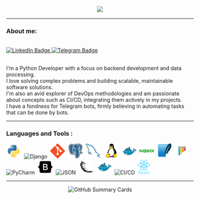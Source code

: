 <div id="header" align="center">
  <img src="https://media.giphy.com/media/DnLr7nYCVRFvO/giphy.gif" width="500"/>
</div>


---

### About me:

<img src="https://komarev.com/ghpvc/?username=4erdenko&style=flat-square&color=yellow" alt=""/>
<div id="badges">
  <a href="https://www.linkedin.com/in/valentin-kharenko/">
    <img src="https://img.shields.io/badge/LinkedIn-yellow?style=for-the-badge&logo=linkedin&logoColor=black" alt="LinkedIn Badge"/>
  </a>
  <a href="https://t.me/Landmesser_A">
    <img src="https://img.shields.io/badge/Telegram-yellow?style=for-the-badge&logo=telegram&logoColor=black" alt="Telegram Badge"/>
  </a>
</div>

<br>


I'm a Python Developer with a focus on backend development and data processing.  
I love solving complex problems and building scalable, maintainable software solutions.  
I'm also an avid explorer of DevOps methodologies and am passionate about concepts such as CI/CD, integrating them actively in my projects.  
I have a fondness for Telegram bots, firmly believing in automating tasks that can be done by bots.  

---

### Languages and Tools :

<div>
  <img src="https://github.com/devicons/devicon/blob/master/icons/python/python-original.svg" title="Python" alt="Python" width="40" height="40"/>&nbsp;
  <img src="https://www.svgrepo.com/show/353656/django.svg" title="Django" alt="Django" width="40" height="40"/>&nbsp;
  <img src="https://github.com/devicons/devicon/blob/master/icons/git/git-original.svg" title="Git" alt="Git" width="40" height="40"/>&nbsp;
  <img src="https://github.com/devicons/devicon/blob/master/icons/postgresql/postgresql-original.svg" title="PostgreSQL" alt="PostgreSQL" width="40" height="40"/>&nbsp;
  <img src="https://github.com/devicons/devicon/blob/master/icons/mysql/mysql-original.svg" title="MySQL" alt="MySQL" width="40" height="40"/>&nbsp;
  <img src="https://github.com/devicons/devicon/blob/master/icons/linux/linux-original.svg" title="Linux" alt="Linux" width="40" height="40"/>&nbsp;
  <img src="https://github.com/devicons/devicon/blob/master/icons/docker/docker-original.svg" title="Docker" alt="Docker" width="40" height="40"/>&nbsp;
  <img src="https://github.com/devicons/devicon/blob/master/icons/nginx/nginx-original.svg" title="Nginx" alt="Nginx" width="40" height="40"/>&nbsp;
  <img src="https://github.com/devicons/devicon/blob/master/icons/sqlite/sqlite-original.svg" title="SQLite" alt="SQLite" width="40" height="40"/>&nbsp;
  <img src="https://github.com/devicons/devicon/blob/master/icons/pytest/pytest-original.svg" title="pytest" alt="pytest" width="40" height="40"/>&nbsp;
  <img src="https://upload.wikimedia.org/wikipedia/commons/1/1d/PyCharm_Icon.svg" title="PyCharm" alt="PyCharm" width="40" height="40"/>&nbsp;
  <img src="https://github.com/devicons/devicon/blob/master/icons/bootstrap/bootstrap-plain.svg" title="Bootstrap" alt="Bootstrap" width="40" height="40"/>&nbsp;
  <img src="https://www.svgrepo.com/show/14508/json-file.svg" title="JSON" alt="JSON" width="40" height="40"/>&nbsp;
  <img src="https://github.com/devicons/devicon/blob/master/icons/flask/flask-original.svg" title="Flask" alt="Flask" width="40" height="40"/>&nbsp;
  <img src="https://github.com/devicons/devicon/blob/master/icons/docker/docker-original.svg" title="Docker Compose" alt="Docker Compose" width="40" height="40"/>&nbsp;
  <img src="https://www.mabl.com/hubfs/CICDBlog.png" title="CircleCI" alt="CI/CD" width="60" height="40"/>
  <img src="https://github.com/devicons/devicon/blob/master/icons/react/react-original-wordmark.svg" title="React" alt="React" width="40" height="40"/>&nbsp;
</div>  

---

<p align="center">
  <img src="http://github-profile-summary-cards.vercel.app/api/cards/profile-details?username=4erdenko&theme=vision_friendly_dark" alt="GitHub Summary Cards"/>
</p>


